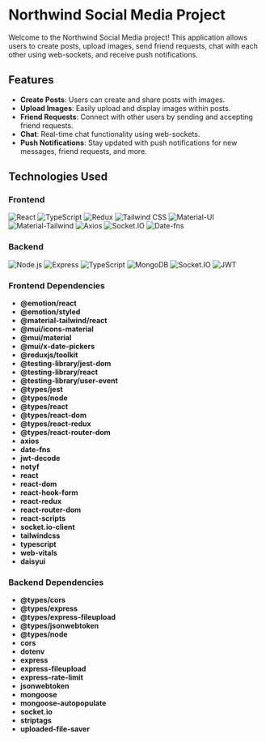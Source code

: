 # Northwind Social Media Project

Welcome to the Northwind Social Media project! This application allows users to create posts, upload images, send friend requests, chat with each other using web-sockets, and receive push notifications.

## Features

- **Create Posts**: Users can create and share posts with images.
- **Upload Images**: Easily upload and display images within posts.
- **Friend Requests**: Connect with other users by sending and accepting friend requests.
- **Chat**: Real-time chat functionality using web-sockets.
- **Push Notifications**: Stay updated with push notifications for new messages, friend requests, and more.

## Technologies Used

### Frontend

![React](https://img.shields.io/badge/React-20232A?style=for-the-badge&logo=react&logoColor=61DAFB)
![TypeScript](https://img.shields.io/badge/TypeScript-007ACC?style=for-the-badge&logo=typescript&logoColor=white)
![Redux](https://img.shields.io/badge/Redux-764ABC?style=for-the-badge&logo=redux&logoColor=white)
![Tailwind CSS](https://img.shields.io/badge/Tailwind_CSS-38B2AC?style=for-the-badge&logo=tailwind-css&logoColor=white)
![Material-UI](https://img.shields.io/badge/Material--UI-0081CB?style=for-the-badge&logo=material-ui&logoColor=white)
![Material-Tailwind](https://img.shields.io/badge/Material--Tailwind-000000?style=for-the-badge&logo=material-tailwind&logoColor=white)
![Axios](https://img.shields.io/badge/Axios-5A29E4?style=for-the-badge&logo=axios&logoColor=white)
![Socket.IO](https://img.shields.io/badge/Socket.IO-010101?style=for-the-badge&logo=socket.io&logoColor=white)
![Date-fns](https://img.shields.io/badge/Date--fns-FF4081?style=for-the-badge&logo=date-fns&logoColor=white)

### Backend

![Node.js](https://img.shields.io/badge/Node.js-339933?style=for-the-badge&logo=node.js&logoColor=white)
![Express](https://img.shields.io/badge/Express-000000?style=for-the-badge&logo=express&logoColor=white)
![TypeScript](https://img.shields.io/badge/TypeScript-007ACC?style=for-the-badge&logo=typescript&logoColor=white)
![MongoDB](https://img.shields.io/badge/MongoDB-4EA94B?style=for-the-badge&logo=mongodb&logoColor=white)
![Socket.IO](https://img.shields.io/badge/Socket.IO-010101?style=for-the-badge&logo=socket.io&logoColor=white)
![JWT](https://img.shields.io/badge/JWT-000000?style=for-the-badge&logo=JSON-web-tokens&logoColor=white)

### Frontend Dependencies

- **@emotion/react**
- **@emotion/styled**
- **@material-tailwind/react**
- **@mui/icons-material**
- **@mui/material**
- **@mui/x-date-pickers**
- **@reduxjs/toolkit**
- **@testing-library/jest-dom**
- **@testing-library/react**
- **@testing-library/user-event**
- **@types/jest**
- **@types/node**
- **@types/react**
- **@types/react-dom**
- **@types/react-redux**
- **@types/react-router-dom**
- **axios**
- **date-fns**
- **jwt-decode**
- **notyf**
- **react**
- **react-dom**
- **react-hook-form**
- **react-redux**
- **react-router-dom**
- **react-scripts**
- **socket.io-client**
- **tailwindcss**
- **typescript**
- **web-vitals**
- **daisyui**

### Backend Dependencies

- **@types/cors**
- **@types/express**
- **@types/express-fileupload**
- **@types/jsonwebtoken**
- **@types/node**
- **cors**
- **dotenv**
- **express**
- **express-fileupload**
- **express-rate-limit**
- **jsonwebtoken**
- **mongoose**
- **mongoose-autopopulate**
- **socket.io**
- **striptags**
- **uploaded-file-saver**

